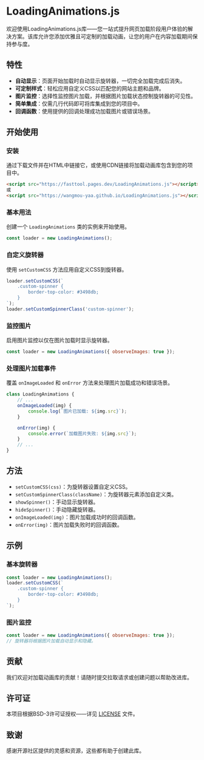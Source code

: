 
# LoadingAnimations.js

欢迎使用LoadingAnimations.js库——您一站式提升网页加载阶段用户体验的解决方案。该库允许您添加优雅且可定制的加载动画，让您的用户在内容加载期间保持参与度。

## 特性

- **自动显示**：页面开始加载时自动显示旋转器，一切完全加载完成后消失。
- **可定制样式**：轻松应用自定义CSS以匹配您的网站主题和品牌。
- **图片监控**：选择性监控图片加载，并根据图片加载状态控制旋转器的可见性。
- **简单集成**：仅需几行代码即可将库集成到您的项目中。
- **回调函数**：使用提供的回调处理成功加载图片或错误场景。

## 开始使用

### 安装

通过下载文件并在HTML中链接它，或使用CDN链接将加载动画库包含到您的项目中。

```html
<script src="https://fasttool.pages.dev/LoadingAnimations.js"></script>
或
<script src="https://wangmou-yaa.github.io/LoadingAnimations.js"></script>
```

### 基本用法

创建一个 `LoadingAnimations` 类的实例来开始使用。

```javascript
const loader = new LoadingAnimations();
```

### 自定义旋转器

使用 `setCustomCSS` 方法应用自定义CSS到旋转器。

```javascript
loader.setCustomCSS(`
    .custom-spinner {
        border-top-color: #3498db;
    }
`);
loader.setCustomSpinnerClass('custom-spinner');
```

### 监控图片

启用图片监控以仅在图片加载时显示旋转器。

```javascript
const loader = new LoadingAnimations({ observeImages: true });
```

### 处理图片加载事件

覆盖 `onImageLoaded` 和 `onError` 方法来处理图片加载成功和错误场景。

```javascript
class LoadingAnimations {
    // ...
    onImageLoaded(img) {
        console.log(`图片已加载: ${img.src}`);
    }

    onError(img) {
        console.error(`加载图片失败: ${img.src}`);
    }
    // ...
}
```

## 方法

- `setCustomCSS(css)`：为旋转器设置自定义CSS。
- `setCustomSpinnerClass(className)`：为旋转器元素添加自定义类。
- `showSpinner()`：手动显示旋转器。
- `hideSpinner()`：手动隐藏旋转器。
- `onImageLoaded(img)`：图片加载成功时的回调函数。
- `onError(img)`：图片加载失败时的回调函数。

## 示例

### 基本旋转器

```javascript
const loader = new LoadingAnimations();
loader.setCustomCSS(`
    .custom-spinner {
        border-top-color: #3498db;
    }
`);
```

### 图片监控

```javascript
const loader = new LoadingAnimations({ observeImages: true });
// 旋转器将根据图片加载自动显示和隐藏。
```

## 贡献

我们欢迎对加载动画库的贡献！请随时提交拉取请求或创建问题以帮助改进库。

## 许可证

本项目根据BSD-3许可证授权——详见 [LICENSE](LICENSE) 文件。

## 致谢

感谢开源社区提供的灵感和资源，这些都有助于创建此库。
